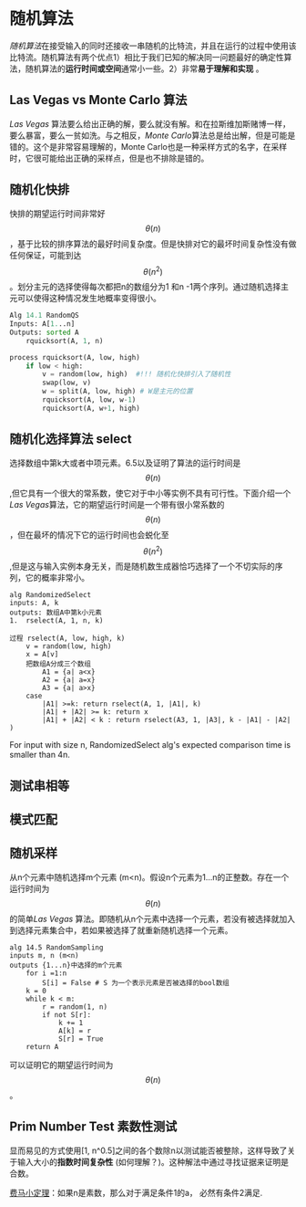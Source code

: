 # 随机算法

*随机算法*在接受输入的同时还接收一串随机的比特流，并且在运行的过程中使用该比特流。随机算法有两个优点1）相比于我们已知的解决同一问题最好的确定性算法，随机算法的**运行时间或空间**通常小一些。2）非常**易于理解和实现** 。

## Las Vegas vs Monte Carlo 算法

*Las Vegas* 算法要么给出正确的解，要么就没有解。和在拉斯维加斯赌博一样，要么暴富，要么一贫如洗。与之相反，*Monte Carlo*算法总是给出解，但是可能是错的。这个是非常容易理解的，Monte Carlo也是一种采样方式的名字，在采样时，它很可能给出正确的采样点，但是也不排除是错的。

## 随机化快排

快排的期望运行时间非常好 $$θ(n)$$，基于比较的排序算法的最好时间复杂度。但是快排对它的最坏时间复杂性没有做任何保证，可能到达$$θ(n^2)$$ 。划分主元的选择使得每次都把n的数组分为1 和n -1两个序列。通过随机选择主元可以使得这种情况发生地概率变得很小。

```python
Alg 14.1 RandomQS
Inputs: A[1...n]
Outputs: sorted A
	rquicksort(A, 1, n)

process rquicksort(A, low, high)
    if low < high:
        v = random(low, high)  #!!! 随机化快排引入了随机性
        swap(low, v)
        w = split(A, low, high) # W是主元的位置
        rquicksort(A, low, w-1)
        rquicksort(A, w+1, high)
```

 ## 随机化选择算法 select

选择数组中第k大或者中项元素。6.5以及证明了算法的运行时间是$$θ(n)$$ ,但它具有一个很大的常系数，使它对于中小等实例不具有可行性。下面介绍一个*Las Vegas*算法，它的期望运行时间是一个带有很小常系数的$$θ(n)$$，但在最坏的情况下它的运行时间也会蜕化至$$θ(n^2)$$ ,但是这与输入实例本身无关，而是随机数生成器恰巧选择了一个不切实际的序列，它的概率非常小。

```
alg RandomizedSelect
inputs: A, k
outputs: 数组A中第k小元素
1.	rselect(A, 1, n, k)

过程 rselect(A, low, high, k)
    v = random(low, high)
    x = A[v]
    把数组A分成三个数组 
        A1 = {a| a<x}
        A2 = {a| a=x}
        A3 = {a| a>x}
    case
        |A1| >=k: return rselect(A, 1, |A1|, k)
        |A1| + |A2| >= k: return x
        |A1| + |A2| < k : return rselect(A3, 1, |A3|, k - |A1| - |A2| )
```



For input with size n, RandomizedSelect alg's expected comparison time is smaller than 4n.

## 测试串相等

## 模式匹配

## 随机采样

从n个元素中随机选择m个元素 (m<n)。假设n个元素为1...n的正整数。存在一个运行时间为$$θ(n)$$的简单*Las Vegas* 算法。即随机从n个元素中选择一个元素，若没有被选择就加入到选择元素集合中，若如果被选择了就重新随机选择一个元素。

```
alg 14.5 RandomSampling
inputs m, n (m<n)
outputs {1...n}中选择的m个元素
    for i =1:n
        S[i] = False # S 为一个表示元素是否被选择的bool数组
    k = 0
    while k < m:
        r = random(1, n)
        if not S[r]:
            k += 1
            A[k] = r
            S[r] = True
    return A
```

可以证明它的期望运行时间为$$θ(n)$$。

## Prim Number Test 素数性测试

显而易见的方式使用[1, n^0.5]之间的各个数除n以测试能否被整除，这样导致了关于输入大小的**指数时间复杂性** (如何理解？)。这种解法中通过寻找证据来证明是合数。

[费马小定理](<https://baike.baidu.com/item/%E8%B4%B9%E9%A9%AC%E5%B0%8F%E5%AE%9A%E7%90%86>)：如果n是素数，那么对于满足条件1的a， 必然有条件2满足.